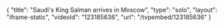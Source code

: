 {
    "title": "Saudi's King Salman arrives in Moscow",
    "type": "solo",
    "layout": "iframe-static",
    "videoId": "123185636",
    "url": "\/tvpembed\/123185636"
}